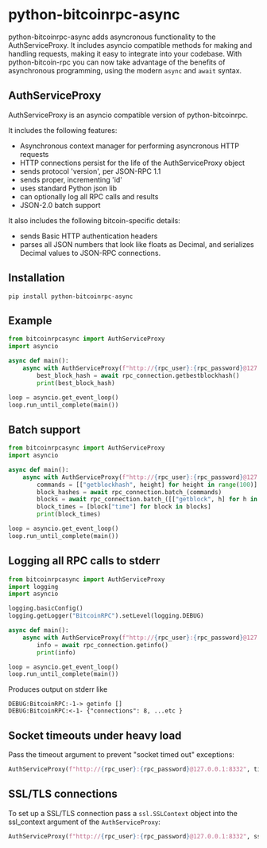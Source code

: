 # python-bitcoinrpc-async

python-bitcoinrpc-async adds asyncronous functionality to the AuthServiceProxy. It includes asyncio compatible methods for making and handling requests, making it easy to integrate into your codebase. With python-bitcoin-rpc you can now take advantage of the benefits of asynchronous programming, using the modern `async` and `await` syntax. 

## AuthServiceProxy

AuthServiceProxy is an asyncio compatible version of python-bitcoinrpc.

It includes the following features:

- Asynchronous context manager for performing asyncronous HTTP requests
- HTTP connections persist for the life of the AuthServiceProxy object
- sends protocol 'version', per JSON-RPC 1.1
- sends proper, incrementing 'id'
- uses standard Python json lib
- can optionally log all RPC calls and results
- JSON-2.0 batch support

It also includes the following bitcoin-specific details:

- sends Basic HTTP authentication headers
- parses all JSON numbers that look like floats as Decimal, and serializes Decimal values to JSON-RPC connections.

## Installation

```
pip install python-bitcoinrpc-async
```

## Example
```python
from bitcoinrpcasync import AuthServiceProxy
import asyncio

async def main():
    async with AuthServiceProxy(f"http://{rpc_user}:{rpc_password}@127.0.0.1:8332") as rpc_connection:
        best_block_hash = await rpc_connection.getbestblockhash()
        print(best_block_hash)

loop = asyncio.get_event_loop()
loop.run_until_complete(main())
```

## Batch support
```python
from bitcoinrpcasync import AuthServiceProxy
import asyncio

async def main():
    async with AuthServiceProxy(f"http://{rpc_user}:{rpc_password}@127.0.0.1:8332") as rpc_connection:
        commands = [["getblockhash", height] for height in range(100)]
        block_hashes = await rpc_connection.batch_(commands)
        blocks = await rpc_connection.batch_([["getblock", h] for h in block_hashes])
        block_times = [block["time"] for block in blocks]
        print(block_times)

loop = asyncio.get_event_loop()
loop.run_until_complete(main())
```

## Logging all RPC calls to stderr

```python
from bitcoinrpcasync import AuthServiceProxy
import logging
import asyncio

logging.basicConfig()
logging.getLogger("BitcoinRPC").setLevel(logging.DEBUG)

async def main():
    async with AuthServiceProxy(f"http://{rpc_user}:{rpc_password}@127.0.0.1:8332") as rpc_connection:
        info = await rpc_connection.getinfo()
        print(info)

loop = asyncio.get_event_loop()
loop.run_until_complete(main())

```

Produces output on stderr like

```
DEBUG:BitcoinRPC:-1-> getinfo []
DEBUG:BitcoinRPC:<-1- {"connections": 8, ...etc }
```

## Socket timeouts under heavy load
Pass the timeout argument to prevent "socket timed out" exceptions:

```python
AuthServiceProxy(f"http://{rpc_user}:{rpc_password}@127.0.0.1:8332", timeout=120)
```

## SSL/TLS connections
To set up a SSL/TLS connection pass a `ssl.SSLContext` object into the ssl_context argument of the `AuthServiceProxy`:
```python
AuthServiceProxy(f"http://{rpc_user}:{rpc_password}@127.0.0.1:8332", ssl_context=ssl.create_default_context())
```
